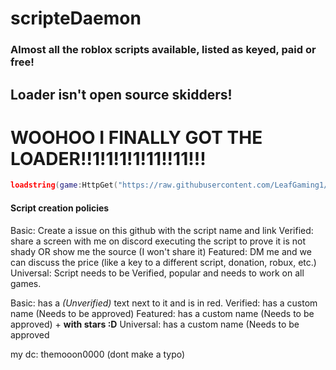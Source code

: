 # scripteDaemon
### Almost all the roblox scripts available, listed as keyed, paid or free!
## Loader isn't open source skidders!
# WOOHOO I FINALLY GOT THE LOADER!!1!1!1!1!11!!11!!!
```lua
loadstring(game:HttpGet("https://raw.githubusercontent.com/LeafGaming1/scripteDaemon/main/Loader.lua"))()
```

#### Script creation policies
Basic: Create a issue on this github with the script name and link
Verified: share a screen with me on discord executing the script to prove it is not shady OR show me the source (I won't share it)
Featured: DM me and we can discuss the price (like a key to a different script, donation, robux, etc.)
Universal: Script needs to be Verified, popular and needs to work on all games.

Basic: has a *(Unverified)* text next to it and is in red.
Verified: has a custom name (Needs to be approved)
Featured: has a custom name (Needs to be approved) + **with stars :D**
Universal: has a custom name (Needs to be approved

my dc: themooon0000 (dont make a typo)
<!-- TODO: Add scripts -->
